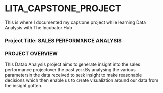 # LITA_CAPSTONE_PROJECT
This is where I documented  my capstone project while learning Data Analysis with The Incubator Hub

### Project Title: SALES PERFORMANCE ANALYSIS


### PROJECT OVERVIEW
This Datab Analysis project aims to generate insight into the sales performance projectover the past year.By analysing the various parametersin the data  received to seek insight to make reasonable decisions which then enable us to create visualiztion around our data from the insight gotten.
